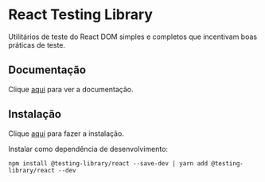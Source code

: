 # React Testing Library

Utilitários de teste do React DOM simples e completos que incentivam boas práticas de teste.

## Documentação

Clique [aqui](https://github.com/testing-library/react-testing-library) para ver a documentação.

## Instalação

Clique [aqui](https://www.npmjs.com/package/@testing-library/react) para fazer a instalação.

Instalar como dependência de desenvolvimento:

```
npm install @testing-library/react --save-dev | yarn add @testing-library/react --dev
```
